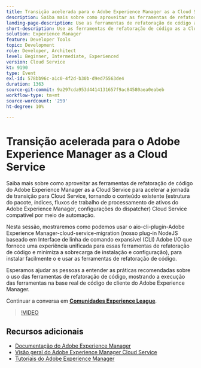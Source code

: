 ```yaml
---
title: Transição acelerada para o Adobe Experience Manager as a Cloud Service
description: Saiba mais sobre como aproveitar as ferramentas de refatoração de código do Adobe Experience Manager as a Cloud Service para acelerar a jornada de transição para Cloud Service, tornando o conteúdo existente (estrutura do pacote, índices, fluxos de trabalho de processamento de ativos do Adobe Experience Manager, configurações do dispatcher) Cloud Service compatível por meio de automação.
landing-page-description: Use as ferramentas de refatoração de código as a Cloud Service do AEM para acelerar sua transição para o Cloud Service.
short-description: Use as ferramentas de refatoração de código as a Cloud Service do AEM para acelerar sua transição para o Cloud Service.
solution: Experience Manager
feature: Developer Tools
topic: Development
role: Developer, Architect
level: Beginner, Intermediate, Experienced
version: Cloud Service
kt: 9190
type: Event
exl-id: 578bb96c-a1c0-4f2d-b30b-d9ed75563de4
duration: 1363
source-git-commit: 9a297cda953d4414131657f9ac84580aea0eabeb
workflow-type: tm+mt
source-wordcount: '259'
ht-degree: 10%

---
```


# Transição acelerada para o Adobe Experience Manager as a Cloud Service

Saiba mais sobre como aproveitar as ferramentas de refatoração de código do Adobe Experience Manager as a Cloud Service para acelerar a jornada de transição para Cloud Service, tornando o conteúdo existente (estrutura do pacote, índices, fluxos de trabalho de processamento de ativos do Adobe Experience Manager, configurações do dispatcher) Cloud Service compatível por meio de automação.

Nesta sessão, mostraremos como podemos usar o aio-cli-plugin-Adobe Experience Manager-cloud-service-migration (nosso plug-in NodeJS baseado em Interface de linha de comando expansível (CLI) Adobe I/O que fornece uma experiência unificada para essas ferramentas de refatoração de código e minimiza a sobrecarga de instalação e configuração), para instalar facilmente o e usar as ferramentas de refatoração de código.

Esperamos ajudar as pessoas a entender as práticas recomendadas sobre o uso das ferramentas de refatoração de código, mostrando a execução das ferramentas na base real de código de cliente do Adobe Experience Manager.

Continuar a conversa em **[Comunidades Experience League](https://adobe.ly/3ETr7FI)**.

>[!VIDEO](https://video.tv.adobe.com/v/338036/?quality=12&learn=on&hidetitle=true)

## Recursos adicionais

- [Documentação do Adobe Experience Manager](https://experienceleague.adobe.com/docs/experience-manager-cloud-service.html?lang=pt-BR)
- [Visão geral do Adobe Experience Manager Cloud Service](https://experienceleague.adobe.com/docs/experience-manager-cloud-service/overview/home.html)
- [Tutoriais do Adobe Experience Manager](https://experienceleague.adobe.com/docs/experience-manager-tutorials.html)
